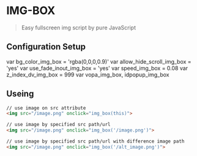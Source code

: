 # IMG-BOX

> Easy fullscreen img script by pure JavaScript

## Configuration Setup

var bg_color_img_box = 'rgba(0,0,0,0.9)'
var allow_hide_scroll_img_box = 'yes'
var use_fade_inout_img_box = 'yes'
var speed_img_box = 0.08
var z_index_dv_img_box = 999
var vopa_img_box, idpopup_img_box

## Useing

```html
// use image on src attribute
<img src="/image.png" onclick="img_box(this)">

// use image by specified src path/url
<img src="/image.png" onclick="img_box('/image.png')">

// use image by specified src path/url with difference image path
<img src="/image.png" onclick="img_box('/alt_image.png')">
```